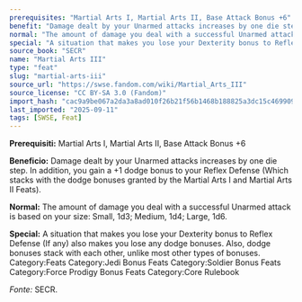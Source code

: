 ```yaml
---
prerequisites: "Martial Arts I, Martial Arts II, Base Attack Bonus +6"
benefit: "Damage dealt by your Unarmed attacks increases by one die step. In addition, you gain a +1 dodge bonus to your Reflex Defense (Which stacks with the dodge bonuses granted by the Martial Arts I and Martial Arts II Feats)."
normal: "The amount of damage you deal with a successful Unarmed attack is based on your size: Small, 1d3; Medium, 1d4; Large, 1d6."
special: "A situation that makes you lose your Dexterity bonus to Reflex Defense (If any) also makes you lose any dodge bonuses. Also, dodge bonuses stack with each other, unlike most other types of bonuses. Category:Feats  Category:Jedi Bonus Feats Category:Soldier Bonus Feats Category:Force Prodigy Bonus Feats Category:Core Rulebook"
source_book: "SECR"
name: "Martial Arts III"
type: "feat"
slug: "martial-arts-iii"
source_url: "https://swse.fandom.com/wiki/Martial_Arts_III"
source_license: "CC BY-SA 3.0 (Fandom)"
import_hash: "cac9a9be067a2da3a8ad010f26b21f56b1468b188825a3dc15c469909719167a"
last_imported: "2025-09-11"
tags: [SWSE, Feat]
---
```

**Prerequisiti:** Martial Arts I, Martial Arts II, Base Attack Bonus +6

**Beneficio:** Damage dealt by your Unarmed attacks increases by one die step. In addition, you gain a +1 dodge bonus to your Reflex Defense (Which stacks with the dodge bonuses granted by the Martial Arts I and Martial Arts II Feats).

**Normal:** The amount of damage you deal with a successful Unarmed attack is based on your size: Small, 1d3; Medium, 1d4; Large, 1d6.

**Special:** A situation that makes you lose your Dexterity bonus to Reflex Defense (If any) also makes you lose any dodge bonuses. Also, dodge bonuses stack with each other, unlike most other types of bonuses. Category:Feats  Category:Jedi Bonus Feats Category:Soldier Bonus Feats Category:Force Prodigy Bonus Feats Category:Core Rulebook

*Fonte:* SECR.